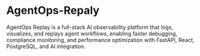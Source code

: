 # AgentOps-Repaly
AgentOps Replay is a full-stack AI observability platform that logs, visualizes, and replays agent workflows, enabling faster debugging, compliance monitoring, and performance optimization with FastAPI, React, PostgreSQL, and AI integration.
